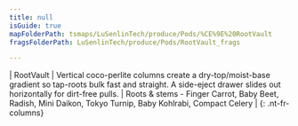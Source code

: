 ```yaml
---
title: null
isGuide: true
mapFolderPath: tsmaps/LuSenlinTech/produce/Pods/%CE%9E%20RootVault
fragsFolderPath: LuSenlinTech/produce/Pods/RootVault_frags

---
```



<!-- tsGuideRenderComment {"guide":{"id":"xXuA4q1LL","path":"LuSenlinTech/produce/Pods","fragmentFolderPath":"LuSenlinTech/produce/Pods/RootVault_frags"},"fragment":{"id":"xXuA4q1LL","topLevelMapKey":"welO3r01ex","mapKeyChain":"welO3r01ex","guideID":"xXuA4q1kP","guidePath":"c:/GitHub/MuddySpud/MuddySpud.github.io/tsmaps/LuSenlinTech/produce/Pods/RootVault.tspod","chartKey":"welO3r01ex","isLeaf":false,"options":[{"id":"xXuA4w0BZ","option":"RootVault details","order":1,"isAncillary":true}]}} -->

| RootVault | Vertical coco-perlite columns create a dry-top/moist-base gradient so tap-roots bulk fast and straight. A side-eject drawer slides out horizontally for dirt-free pulls. | Roots & stems - Finger Carrot, Baby Beet, Radish, Mini Daikon, Tokyo Turnip, Baby Kohlrabi, Compact Celery |
{: .nt-fr-columns}
